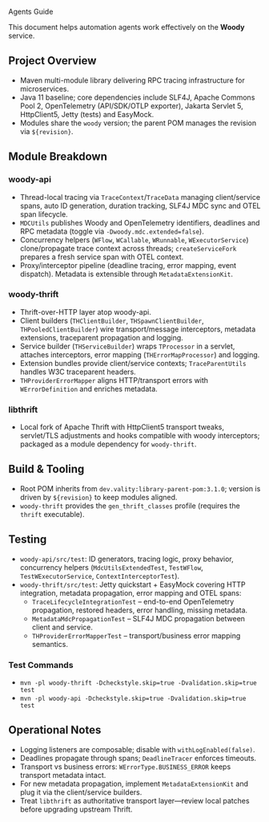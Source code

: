 Agents Guide

This document helps automation agents work effectively on the **Woody** service.

## Project Overview

- Maven multi-module library delivering RPC tracing infrastructure for
  microservices.
- Java 11 baseline; core dependencies include SLF4J, Apache Commons Pool 2,
  OpenTelemetry (API/SDK/OTLP exporter), Jakarta Servlet 5, HttpClient5, Jetty
  (tests) and EasyMock.
- Modules share the `woody` version; the parent POM manages the revision via
  `${revision}`.

## Module Breakdown

### woody-api

- Thread-local tracing via `TraceContext`/`TraceData` managing client/service
  spans, auto ID generation, duration tracking, SLF4J MDC sync and OTEL span
  lifecycle.
- `MDCUtils` publishes Woody and OpenTelemetry identifiers, deadlines and RPC
  metadata (toggle via `-Dwoody.mdc.extended=false`).
- Concurrency helpers (`WFlow`, `WCallable`, `WRunnable`, `WExecutorService`)
  clone/propagate trace context across threads; `createServiceFork` prepares a
  fresh service span with OTEL context.
- Proxy/interceptor pipeline (deadline tracing, error mapping, event
  dispatch). Metadata is extensible through `MetadataExtensionKit`.

### woody-thrift

- Thrift-over-HTTP layer atop woody-api.
- Client builders (`THClientBuilder`, `THSpawnClientBuilder`,
  `THPooledClientBuilder`) wire transport/message interceptors, metadata
  extensions, traceparent propagation and logging.
- Service builder (`THServiceBuilder`) wraps `TProcessor` in a servlet,
  attaches interceptors, error mapping (`THErrorMapProcessor`) and logging.
- Extension bundles provide client/service contexts; `TraceParentUtils`
  handles W3C traceparent headers.
- `THProviderErrorMapper` aligns HTTP/transport errors with `WErrorDefinition`
  and enriches metadata.

### libthrift

- Local fork of Apache Thrift with HttpClient5 transport tweaks, servlet/TLS
  adjustments and hooks compatible with woody interceptors; packaged as a
  module dependency for `woody-thrift`.

## Build & Tooling

- Root POM inherits from `dev.vality:library-parent-pom:3.1.0`; version is
  driven by `${revision}` to keep modules aligned.
- `woody-thrift` provides the `gen_thrift_classes` profile (requires the
  `thrift` executable).

## Testing

- `woody-api/src/test`: ID generators, tracing logic, proxy behavior,
  concurrency helpers (`MdcUtilsExtendedTest`, `TestWFlow`,
  `TestWExecutorService`, `ContextInterceptorTest`).
- `woody-thrift/src/test`: Jetty quickstart + EasyMock covering HTTP
  integration, metadata propagation, error mapping and OTEL spans:
  - `TraceLifecycleIntegrationTest` – end-to-end OpenTelemetry propagation,
    restored headers, error handling, missing metadata.
  - `MetadataMdcPropagationTest` – SLF4J MDC propagation between client and
    service.
  - `THProviderErrorMapperTest` – transport/business error mapping semantics.

### Test Commands

- `mvn -pl woody-thrift -Dcheckstyle.skip=true -Dvalidation.skip=true test`
- `mvn -pl woody-api -Dcheckstyle.skip=true -Dvalidation.skip=true test`

## Operational Notes

- Logging listeners are composable; disable with `withLogEnabled(false)`.
- Deadlines propagate through spans; `DeadlineTracer` enforces timeouts.
- Transport vs business errors: `WErrorType.BUSINESS_ERROR` keeps transport
  metadata intact.
- For new metadata propagation, implement `MetadataExtensionKit` and plug it
  via the client/service builders.
- Treat `libthrift` as authoritative transport layer—review local patches
  before upgrading upstream Thrift.
